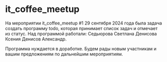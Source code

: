 # it_coffee_meetup
На мероприятии it_coffee_meetup #1 29 сентября 2024 года была задача создать программу todo, которая принимает список задач и отмечает из статус. 
Над программой работали:
Седьюрова Светлана
Денисова Ксения
Денисов Александр.

Программа нуждается в доработке. Будем рады новым участникам и вашим предложениям по дальнейшим мероприятиям.